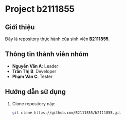 # Project b2111855

## Giới thiệu
Đây là repository thực hành của sinh viên **B2111855**.

## Thông tin thành viên nhóm
- **Nguyễn Văn A**: Leader
- **Trần Thị B**: Developer
- **Phạm Văn C**: Tester

## Hướng dẫn sử dụng
1. Clone repository này:
   ```bash
   git clone https://github.com/B2111855/b2111855.git
